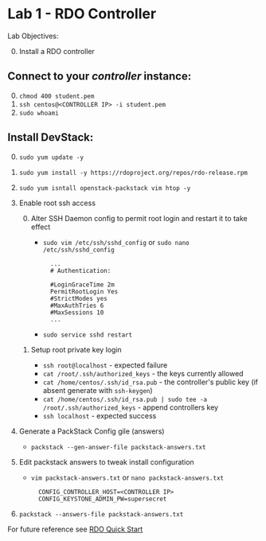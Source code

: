 # Lab 1 - RDO Controller

  Lab Objectives:

  0. Install a RDO controller

## Connect to your _controller_ instance:
  0. `chmod 400 student.pem`
  0. `ssh centos@<CONTROLLER IP> -i student.pem`
  0. `sudo whoami` 

## Install DevStack:


  0. `sudo yum update -y`
  0. `sudo yum install -y https://rdoproject.org/repos/rdo-release.rpm`
  0. `sudo yum isntall openstack-packstack vim htop -y`
  0. Enable root ssh access

     0. Alter SSH Daemon config to permit root login and restart it to take effect
      
        * `sudo vim /etc/ssh/sshd_config` or `sudo nano /etc/ssh/sshd_config`
       
          ``` 
            ...
            # Authentication:

            #LoginGraceTime 2m
            PermitRootLogin Yes
            #StrictModes yes
            #MaxAuthTries 6
            #MaxSessions 10
            ...
          ```

        *  `sudo service sshd restart`

     0. Setup root private key login
        * `ssh root@localhost` - expected failure
        * `cat /root/.ssh/authorized_keys` - the keys currently allowed
        * `cat /home/centos/.ssh/id_rsa.pub` - the controller's public key (if absent generate with `ssh-keygen`)
        * `cat /home/centos/.ssh/id_rsa.pub | sudo tee -a /root/.ssh/authorized_keys` - append controllers key
        * `ssh localhost` - expected success

  0. Generate a PackStack Config gile (answers)

     * `packstack --gen-answer-file packstack-answers.txt`

  0. Edit packstack answers to tweak install configuration 
  
     * `vim packstack-answers.txt` or `nano packstack-answers.txt`

       ```
         CONFIG_CONTROLLER_HOST=<CONTROLLER IP> 
         CONFIG_KEYSTONE_ADMIN_PW=supersecret

       ```


  0. `packstack --answers-file packstack-answers.txt`

  For future reference see [RDO Quick Start](https://www.rdoproject.org/Quickstart)
